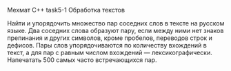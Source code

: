Мехмат C++ task5-1 Обработка текстов

Найти и упорядочить множество пар соседних слов в тексте на русском языке. Два соседних слова образуют пару, если между ними нет знаков препинания и других символов, кроме пробелов, переводов строк и дефисов. Пары слов упорядочиваются по количеству вхождений в текст, а для пар с равным числом вхождений — лексикографически. Напечатать 500 самых часто встречающихся пар.